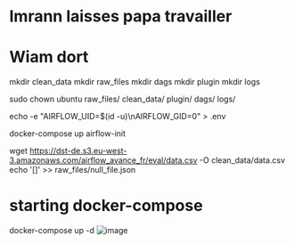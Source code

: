 # Imrann laisses papa travailler
# Wiam dort 
mkdir clean_data
mkdir raw_files
mkdir dags
mkdir plugin
mkdir logs

sudo chown ubuntu raw_files/ clean_data/ plugin/ dags/ logs/

echo -e "AIRFLOW_UID=$(id -u)\nAIRFLOW_GID=0" > .env

docker-compose up airflow-init

wget https://dst-de.s3.eu-west-3.amazonaws.com/airflow_avance_fr/eval/data.csv -O clean_data/data.csv
echo '[]' >> raw_files/null_file.json

# starting docker-compose
docker-compose up -d
![image](https://github.com/KyoBat/Binance_OPE/assets/127420606/acc1f11a-b5c2-4f4a-a2f5-c3893c91117f)
